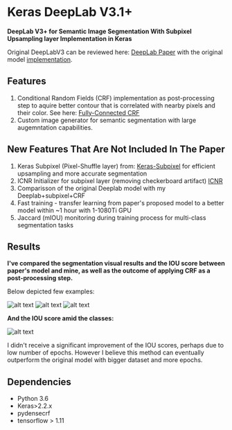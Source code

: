 # Keras DeepLab V3.1+

**DeepLab V3+ for Semantic Image Segmentation With Subpixel Upsampling layer Implementation in Keras**

Original DeepLabV3 can be reviewed here: [DeepLab Paper](https://arxiv.org/pdf/1606.00915)
with the original model [implementation](https://github.com/tensorflow/models/tree/master/research/deeplab).

## Features
1. Conditional Random Fields (CRF) implementation as post-processing step to aquire better contour that is correlated with nearby pixels and their color. See here: [Fully-Connected CRF](https://github.com/lucasb-eyer/pydensecrf)
2. Custom image generator for semantic segmentation with large augemntation capabilities.

## New Features That Are Not Included In The Paper
1. Keras Subpixel (Pixel-Shuffle layer) from: [Keras-Subpixel](https://github.com/tetrachrome/subpixel/blob/master/keras_subpixel.py) for efficient upsampling and more accurate segmentation
2. ICNR Initializer for subpixel layer (removing checkerboard artifact) [ICNR](https://arxiv.org/ftp/arxiv/papers/1707/1707.02937.pdf)
3. Comparisson of the original Deeplab model with my Deeplab+subpixel+CRF
4. Fast training - transfer learning from paper's proposed model to a better model within ~1 hour with 1-1080Ti GPU
5. Jaccard (mIOU) monitoring during training process for multi-class segmentation tasks

## Results
**I've compared the segmentation visual results and the IOU score between paper's model and mine, as well as the outcome of applying CRF as a post-processing step.**

Below depicted few examples:


![alt text](https://github.com/Golbstein/deeplabv3_keras/blob/master/examples/exp1.JPG)
![alt text](https://github.com/Golbstein/deeplabv3_keras/blob/master/examples/exp3.JPG)
![alt text](https://github.com/Golbstein/deeplabv3_keras/blob/master/examples/exp2.JPG)

**And the IOU score amid the classes:**

![alt text](https://github.com/Golbstein/deeplabv3_keras/blob/master/examples/IOUs.JPG)

I didn't receive a significant improvement of the IOU scores, perhaps due to low number of epochs. However I believe this method can eventually outperform the original model with bigger dataset and more epochs.

## Dependencies
* Python 3.6
* Keras>2.2.x
* pydensecrf
* tensorflow > 1.11
